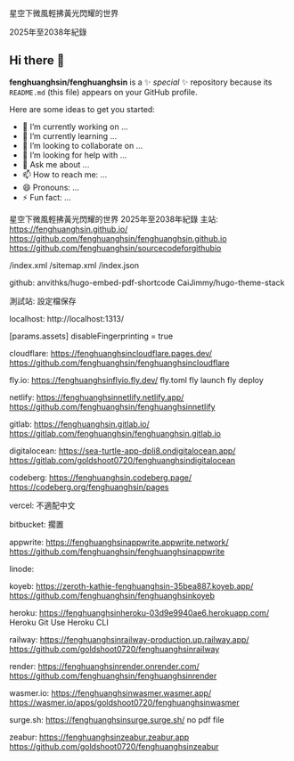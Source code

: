 星空下微風輕拂黃光閃耀的世界

2025年至2038年紀錄

## Hi there 👋

**fenghuanghsin/fenghuanghsin** is a ✨ _special_ ✨ repository because its `README.md` (this file) appears on your GitHub profile.

Here are some ideas to get you started:

- 🔭 I’m currently working on ...
- 🌱 I’m currently learning ...
- 👯 I’m looking to collaborate on ...
- 🤔 I’m looking for help with ...
- 💬 Ask me about ...
- 📫 How to reach me: ...
- 😄 Pronouns: ...
- ⚡ Fun fact: ...

星空下微風輕拂黃光閃耀的世界
2025年至2038年紀錄
主站:
https://fenghuanghsin.github.io/
https://github.com/fenghuanghsin/fenghuanghsin.github.io
https://github.com/fenghuanghsin/sourcecodeforgithubio

/index.xml
/sitemap.xml
/index.json

github:
anvithks/hugo-embed-pdf-shortcode
CaiJimmy/hugo-theme-stack

測試站:
設定檔保存

localhost:
http://localhost:1313/

[params.assets]
disableFingerprinting = true

cloudflare:
https://fenghuanghsincloudflare.pages.dev/
https://github.com/fenghuanghsin/fenghuanghsincloudflare

fly.io:
https://fenghuanghsinflyio.fly.dev/
fly.toml
fly launch
fly deploy

netlify:
https://fenghuanghsinnetlify.netlify.app/
https://github.com/fenghuanghsin/fenghuanghsinnetlify

gitlab:
https://fenghuanghsin.gitlab.io/
https://gitlab.com/fenghuanghsin/fenghuanghsin.gitlab.io

digitalocean:
https://sea-turtle-app-dpli8.ondigitalocean.app/
https://gitlab.com/goldshoot0720/fenghuanghsindigitalocean

codeberg:
https://fenghuanghsin.codeberg.page/
https://codeberg.org/fenghuanghsin/pages

vercel:
不適配中文

bitbucket:
擱置

appwrite:
https://fenghuanghsinappwrite.appwrite.network/
https://github.com/fenghuanghsin/fenghuanghsinappwrite

linode:

koyeb:
https://zeroth-kathie-fenghuanghsin-35bea887.koyeb.app/
https://github.com/fenghuanghsin/fenghuanghsinkoyeb

heroku:
https://fenghuanghsinheroku-03d9e9940ae6.herokuapp.com/
Heroku Git
Use Heroku CLI

railway:
https://fenghuanghsinrailway-production.up.railway.app/
https://github.com/goldshoot0720/fenghuanghsinrailway

render:
https://fenghuanghsinrender.onrender.com/
https://github.com/fenghuanghsin/fenghuanghsinrender

wasmer.io:
https://fenghuanghsinwasmer.wasmer.app/
https://wasmer.io/apps/goldshoot0720/fenghuanghsinwasmer

surge.sh:
https://fenghuanghsinsurge.surge.sh/
no pdf file

zeabur:
https://fenghuanghsinzeabur.zeabur.app
https://github.com/goldshoot0720/fenghuanghsinzeabur
